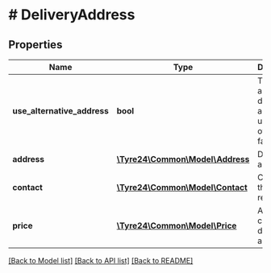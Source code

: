 # # DeliveryAddress

## Properties

Name | Type | Description | Notes
------------ | ------------- | ------------- | -------------
**use_alternative_address** | **bool** | True if alternative delivery address is used, otherwise false |
**address** | [**\Tyre24\Common\Model\Address**](.md) | Delivery address | [optional]
**contact** | [**\Tyre24\Common\Model\Contact**](.md) | Contact of the recipient | [optional]
**price** | [**\Tyre24\Common\Model\Price**](.md) | Additional costs for delivery address | [optional]

[[Back to Model list]](../../README.md#models) [[Back to API list]](../../README.md#endpoints) [[Back to README]](../../README.md)
